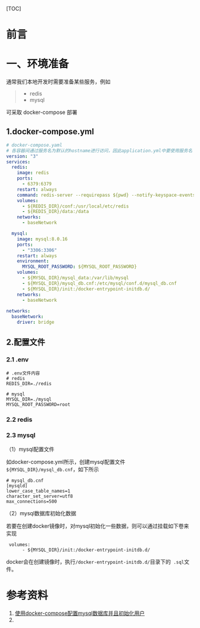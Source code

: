 [TOC]



# 前言









# 一、环境准备

通常我们本地开发时需要准备某些服务，例如

> - redis
> - mysql

可采取 docker-compose 部署



## 1.docker-compose.yml

```yml
# docker-compose.yaml
# 各容器间通过服务名为默认的hostname进行访问，因此application.yml中要使用服务名
version: "3"
services:
  redis:
    image: redis 
    ports:
      - 6379:6379 
    restart: always
    command: redis-server --requirepass ${pwd} --notify-keyspace-events Eglx
    volumes:
      - ${REDIS_DIR}/conf:/usr/local/etc/redis
      - ${REDIS_DIR}/data:/data
    networks:
      - baseNetwork

  mysql:
    image: mysql:8.0.16
    ports:
      - "3306:3306"
    restart: always
    environment:
      MYSQL_ROOT_PASSWORD: ${MYSQL_ROOT_PASSWORD}
    volumes:
      - ${MYSQL_DIR}/mysql_data:/var/lib/mysql
      - ${MYSQL_DIR}/mysql_db.cnf:/etc/mysql/conf.d/mysql_db.cnf
      - ${MYSQL_DIR}/init:/docker-entrypoint-initdb.d/
    networks:
      - baseNetwork
      
networks:
  baseNetwork:
    driver: bridge

```





## 2.配置文件

### 2.1 .env

```properties
# .env文件内容
# redis
REDIS_DIR=./redis

# mysql
MYSQL_DIR=./mysql
MYSQL_ROOT_PASSWORD=root
```





### 2.2 redis





### 2.3 mysql

（1）mysql配置文件

如docker-compose.yml所示，创建mysql配置文件`${MYSQL_DIR}/mysql_db.cnf`，如下所示

```properties
# mysql_db.cnf
[mysqld]
lower_case_table_names=1
character_set_server=utf8
max_connections=500
```



（2）mysql数据库初始化数据

若要在创建docker镜像时，对mysql初始化一些数据，则可以通过挂载如下卷来实现

```
 volumes:
      - ${MYSQL_DIR}/init:/docker-entrypoint-initdb.d/
```



docker会在创建镜像时，执行`/docker-entrypoint-initdb.d/`目录下的` .sql`文件。













# 参考资料

1. [使用docker-compose配置mysql数据库并且初始化用户](https://www.cnblogs.com/mmry/p/8812599.html)
2. 